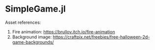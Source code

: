# SimpleGame.jl

Asset references:

1. Fire animation: https://brullov.itch.io/fire-animation
1. Background image: https://craftpix.net/freebies/free-halloween-2d-game-backgrounds/
